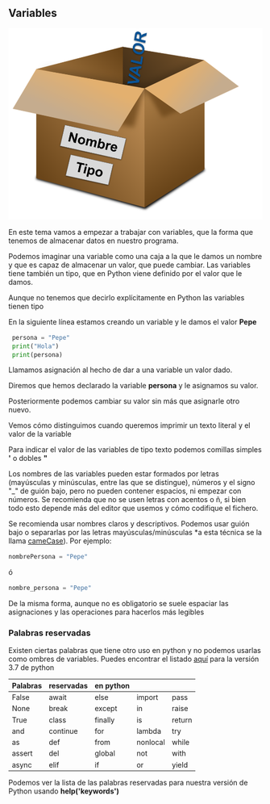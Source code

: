 ## Variables

![Variable](./images/Variable.png)


En este tema vamos a empezar a trabajar con variables, que la forma que tenemos de almacenar datos en nuestro programa.

Podemos imaginar una variable como una caja a la que le damos un nombre y que es capaz de almacenar un valor, que puede cambiar. Las variables tiene también un tipo, que en Python viene definido por el valor que le damos.

Aunque no tenemos que decirlo explícitamente en Python las variables tienen tipo

En la siguiente línea estamos creando un variable y le damos el valor **Pepe**

```python
 persona = "Pepe"
 print("Hola")
 print(persona)
```

Llamamos asignación al hecho de dar a una variable un valor dado.

Diremos que hemos declarado la variable **persona** y le asignamos su valor.

Posteriormente podemos cambiar su valor sin más que asignarle otro nuevo.

Vemos cómo distinguimos cuando queremos imprimir un texto literal y el valor de la variable

Para indicar el valor de las variables de tipo texto podemos comillas simples **'** o dobles **"** 

Los nombres de las variables pueden estar formados por letras (mayúsculas y minúsculas, entre las que se distingue), números y el signo "_" de guión bajo, pero no pueden contener espacios, ni empezar con números. Se recomienda que no se usen letras con acentos o ñ, si bien todo esto depende más del editor que usemos y cómo codifique el fichero. 

Se recomienda  usar nombres claros y descriptivos. Podemos usar guión bajo o separarlas por las letras mayúsculas/minúsculas *a esta técnica se la llama [cameCase](https://es.wikipedia.org/wiki/Camel_case)). Por ejemplo:

```python
nombrePersona = "Pepe"
```
ó
```python
nombre_persona = "Pepe"
```

De la misma forma, aunque no es obligatorio se suele espaciar las asignaciones y las operaciones para hacerlos más legibles

### Palabras reservadas

 Existen ciertas palabras que tiene otro uso en python y no podemos usarlas como ombres de variables. Puedes encontrar el listado [aquí](https://www.programiz.com/python-programming/keywords-identifier) para la versión 3.7 de python

|Palabras |reservadas| en python|||
|---|---|---|---|---
|False|	await|	else|	import|	pass|
|None	|break	|except	|in	|raise|
|True	|class	|finally	|is	|return|
|and	|continue	|for	|lambda|	try|
|as|	def|	from	|nonlocal|	while|
|assert|	del	|global|	not	|with
|async|	elif	|if	|or	|yield

Podemos ver la lista de las palabras reservadas para nuestra versión de Python usando **help('keywords')**
